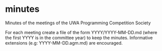 # minutes
Minutes of the meetings of the UWA Programming Competition Society

For each meeting create a file of the form YYYY/YYYY-MM-DD.md (where the first YYYY is in the committee year) to keep the minutes. Informative extensions (e.g: YYYY-MM-DD.agm.md) are encouraged.
